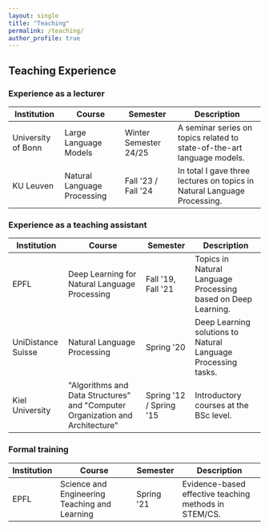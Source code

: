 ```yaml
---
layout: single
title: "Teaching"
permalink: /teaching/
author_profile: true
---
```


## Teaching Experience

### Experience as a lecturer

| Institution | Course | Semester | Description |
|-------------|--------|----------|-------------|
| University of Bonn | Large Language Models | Winter Semester 24/25 | A seminar series on topics related to state-of-the-art language models. |
| KU Leuven | Natural Language Processing | Fall '23 / Fall '24 | In total I gave three lectures on topics in Natural Language Processing. |

### Experience as a teaching assistant

| Institution | Course | Semester | Description |
|-------------|--------|----------|-------------|
| EPFL | Deep Learning for Natural Language Processing | Fall '19, Fall '21 | Topics in Natural Language Processing based on Deep Learning. |
| UniDistance Suisse | Natural Language Processing | Spring '20 | Deep Learning solutions to Natural Language Processing tasks. |
| Kiel University | "Algorithms and Data Structures" and "Computer Organization and Architecture" | Spring '12 / Spring '15 | Introductory courses at the BSc level. |

### Formal training

| Institution | Course | Semester | Description |
|-------------|--------|----------|-------------|
| EPFL | Science and Engineering Teaching and Learning | Spring '21 | Evidence-based effective teaching methods in STEM/CS. |